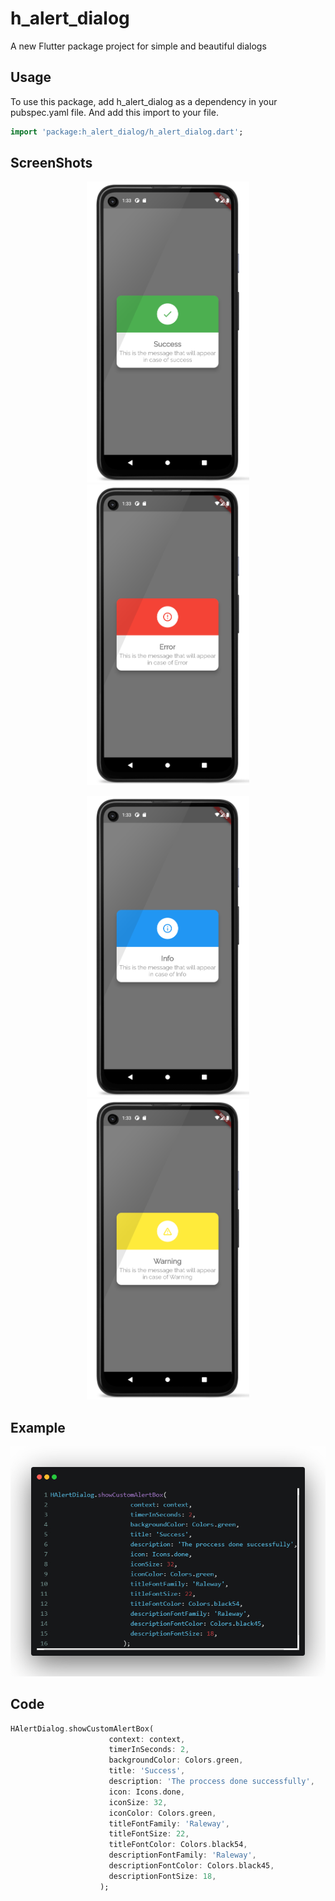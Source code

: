 
# h_alert_dialog

A new Flutter package project for simple and beautiful dialogs

## Usage

To use this package, add h_alert_dialog as a dependency in your pubspec.yaml file.
And add this import to your file.

```dart
import 'package:h_alert_dialog/h_alert_dialog.dart';
```

## ScreenShots
<p align="center">
    <img src="https://github.com/hassan-thabet/H_alert_dialog/blob/main/screenshots/success.png" width="260" title="">
    <img src="https://github.com/hassan-thabet/H_alert_dialog/blob/main/screenshots/error.png" width="260" title="">
</p>
<p align="center">
    <img src="https://github.com/hassan-thabet/H_alert_dialog/blob/main/screenshots/info.png" width="260" title="">
    <img src="https://github.com/hassan-thabet/H_alert_dialog/blob/main/screenshots/warning.png" width="260" title="">
</p>

## Example

![alt text](screenshots/example.jpg)

## Code
```dart
HAlertDialog.showCustomAlertBox(
                      context: context,
   					  timerInSeconds: 2,
                      backgroundColor: Colors.green,
                      title: 'Success',
                      description: 'The proccess done successfully',
                      icon: Icons.done,
                      iconSize: 32,
                      iconColor: Colors.green,
                      titleFontFamily: 'Raleway',
                      titleFontSize: 22,
                      titleFontColor: Colors.black54,
                      descriptionFontFamily: 'Raleway',
                      descriptionFontColor: Colors.black45,
                      descriptionFontSize: 18,
                    );
```

